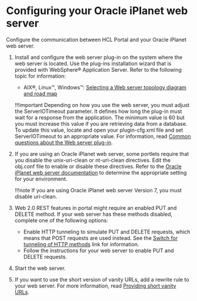 # Configuring your Oracle iPlanet web server

Configure the communication between HCL Portal and your Oracle iPlanet web server.

1.  Install and configure the web server plug-in on the system where the web server is located. Use the plug-ins installation wizard that is provided with WebSphere® Application Server. Refer to the following topic for information:

    -   AIX®, Linux™, Windows™: [Selecting a Web server topology diagram and road map](https://www.ibm.com/docs/en/was-nd/9.0.5?topic=installation-selecting-web-server-topology-diagram-roadmap)
    
    !!!important
        Depending on how you use the web server, you must adjust the ServerIOTimeout parameter. It defines how long the plug-in must wait for a response from the application. The minimum value is 60 but you must increase this value if you are retrieving data from a database. To update this value, locate and open your plugin-cfg.xml file and set ServerIOTimeout to an appropriate value. For information, read [Common questions about the Web server plug-in](https://support.hcltechsw.com/csm).

2.  If you are using an Oracle iPlanet web server, some portlets require that you disable the unix-uri-clean or nt-uri-clean directives. Edit the obj.conf file to enable or disable these directives. Refer to the [Oracle iPlanet web server documentation](https://docs.oracle.com/cd/E19146-01/821-1827/6nmpl1h7e/index.html) to determine the appropriate setting for your environment.

    !!!note
        If you are using Oracle iPlanet web server Version 7, you must disable uri-clean.

3.  Web 2.0 REST features in portal might require an enabled PUT and DELETE method. If your web server has these methods disabled, complete one of the following options:

    -   Enable HTTP tunneling to simulate PUT and DELETE requests, which means that POST requests are used instead. See the [Switch for tunneling of HTTP methods](../../../../extend_dx/apis/puma_spi/remote_rest_service_for_puma/remote_puma_rest_svc_implementation/uprof_rest_wp_tnlhttp.md) link for information.
    -   Follow the instructions for your web server to enable PUT and DELETE requests.
    
4.  Start the web server.

5.  If you want to use the short version of vanity URLs, add a rewrite rule to your web server. For more information, read [Providing short vanity URLs](../../../../manage_content/wcm_delivery/vanity_url/adm_vanity_url/van_url_short.md).



